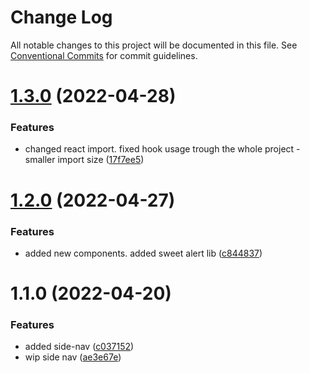 # Change Log

All notable changes to this project will be documented in this file.
See [Conventional Commits](https://conventionalcommits.org) for commit guidelines.

# [1.3.0](https://github.com/markoarthofer22/react-components/compare/@markoarthofer22/react-components.side-nav@1.2.0...@markoarthofer22/react-components.side-nav@1.3.0) (2022-04-28)


### Features

* changed react import. fixed hook usage trough the whole project - smaller import size ([17f7ee5](https://github.com/markoarthofer22/react-components/commit/17f7ee5fbab26d1b33d6cbbb2e9c1ee858c04db1))





# [1.2.0](https://github.com/markoarthofer22/react-components/compare/@markoarthofer22/react-components.side-nav@1.1.0...@markoarthofer22/react-components.side-nav@1.2.0) (2022-04-27)


### Features

* added new components. added sweet alert lib ([c844837](https://github.com/markoarthofer22/react-components/commit/c844837ba15b3e0dc68dadbcc9a58edb4526e21e))





# 1.1.0 (2022-04-20)


### Features

* added side-nav ([c037152](https://github.com/markoarthofer22/react-components/commit/c037152038338d8c194eeb4ff30cebc25046f7c0))
* wip side nav ([ae3e67e](https://github.com/markoarthofer22/react-components/commit/ae3e67e48fab6b38a9cc3b45217283ff18f98009))
